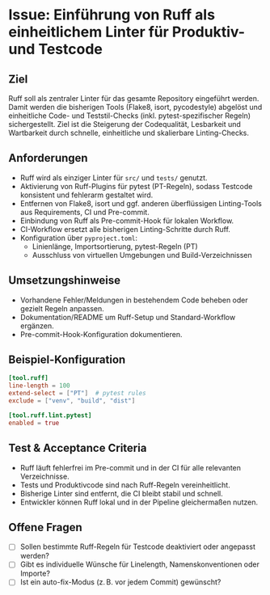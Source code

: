 # Issue: Einführung von Ruff als einheitlichem Linter für Produktiv- und Testcode

## Ziel  
Ruff soll als zentraler Linter für das gesamte Repository eingeführt werden. Damit werden die bisherigen Tools (Flake8, isort, pycodestyle) abgelöst und einheitliche Code- und Teststil-Checks (inkl. pytest-spezifischer Regeln) sichergestellt. Ziel ist die Steigerung der Codequalität, Lesbarkeit und Wartbarkeit durch schnelle, einheitliche und skalierbare Linting-Checks.

## Anforderungen
- Ruff wird als einziger Linter für `src/` und `tests/` genutzt.
- Aktivierung von Ruff-Plugins für pytest (PT-Regeln), sodass Testcode konsistent und fehlerarm gestaltet wird.
- Entfernen von Flake8, isort und ggf. anderen überflüssigen Linting-Tools aus Requirements, CI und Pre-commit.
- Einbindung von Ruff als Pre-commit-Hook für lokalen Workflow.
- CI-Workflow ersetzt alle bisherigen Linting-Schritte durch Ruff.
- Konfiguration über `pyproject.toml`:
  - Linienlänge, Importsortierung, pytest-Regeln (PT)
  - Ausschluss von virtuellen Umgebungen und Build-Verzeichnissen

## Umsetzungshinweise
- Vorhandene Fehler/Meldungen in bestehendem Code beheben oder gezielt Regeln anpassen.
- Dokumentation/README um Ruff-Setup und Standard-Workflow ergänzen.
- Pre-commit-Hook-Konfiguration dokumentieren.

## Beispiel-Konfiguration

```toml
[tool.ruff]
line-length = 100
extend-select = ["PT"]  # pytest rules
exclude = ["venv", "build", "dist"]

[tool.ruff.lint.pytest]
enabled = true
```

## Test & Acceptance Criteria
- Ruff läuft fehlerfrei im Pre-commit und in der CI für alle relevanten Verzeichnisse.
- Tests und Produktivcode sind nach Ruff-Regeln vereinheitlicht.
- Bisherige Linter sind entfernt, die CI bleibt stabil und schnell.
- Entwickler können Ruff lokal und in der Pipeline gleichermaßen nutzen.

## Offene Fragen
- [ ] Sollen bestimmte Ruff-Regeln für Testcode deaktiviert oder angepasst werden?
- [ ] Gibt es individuelle Wünsche für Linelength, Namenskonventionen oder Importe?
- [ ] Ist ein auto-fix-Modus (z. B. vor jedem Commit) gewünscht?